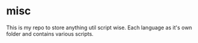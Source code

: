 # misc

This is my repo to store anything util script wise. 
Each language as it's own folder and contains various scripts. 
